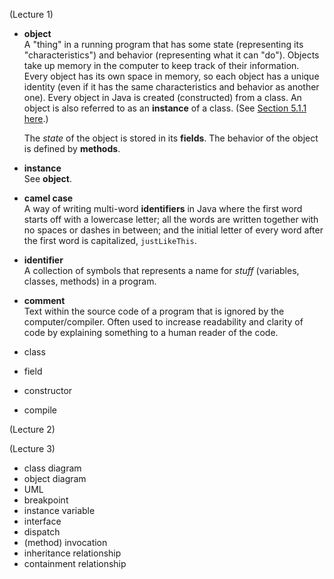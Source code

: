 (Lecture 1)
- **object**<br>
  A "thing" in a running program that has some state (representing its "characteristics") and behavior (representing what it can "do"). Objects take up memory in the computer to keep track of their information. Every object has its own space in memory, so each object has a unique identity (even if it has the same characteristics and behavior as another one). Every object in Java is created (constructed) from a class. An object is also referred to as an **instance** of a class. (See [Section 5.1.1 here](https://math.hws.edu/javanotes/c5/s1.html#OOP.1.1).)
  
  The *state* of the object is stored in its **fields**. The behavior of the object is defined by **methods**.

- **instance**<br>
  See **object**.


- **camel case**<br>
  A way of writing multi-word **identifiers** in Java where the first word starts off with a lowercase letter; all the words are written together with no spaces or dashes in between; and the initial letter of every word after the first word is capitalized, `justLikeThis`.

- **identifier**<br>
  A collection of symbols that represents a name for _stuff_ (variables, classes, methods) in a program.

- **comment**<br>
   Text within the source code of a program that is ignored by the computer/compiler. Often used to increase readability and clarity of code by explaining something to a human reader of the code.
  
- class
- field
- constructor
- compile

(Lecture 2)

(Lecture 3)
- class diagram
- object diagram
- UML
- breakpoint
- instance variable
- interface
- dispatch
- (method) invocation
- inheritance relationship
- containment relationship



